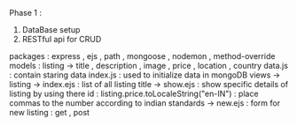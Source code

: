 Phase 1 :
1. DataBase setup
2. RESTful api for CRUD

packages : express , ejs , path , mongoose , nodemon , method-override
models : listing -> title , description , image , price , location , country
data.js : contain staring data
index.js : used to initialize data in mongoDB
views -> listing -> index.ejs : list of all listing title
                 -> show.ejs : show specific details of listing by using there id 
                             : listing.price.toLocaleString("en-IN") : place commas to the number according to indian standards
                 -> new.ejs : form for new listing : get , post